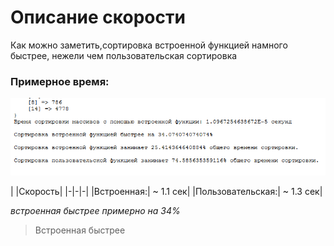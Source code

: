 # Описание скорости
Как можно заметить,сортировка встроенной функцией намного быстрее, нежели чем пользовательская сортировка 
### Примерное время:
![Скорость на моём пк](scr1.png)

| |Скорость|
|-|-|-|
|Встроенная:| ~ 1.1 сек|
|Пользовательская:| ~ 1.3 сек|

*встроенная быстрее примерно на 34%*
> Встроенная быстрее
